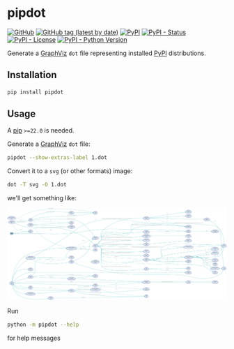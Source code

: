 # pipdot

[![GitHub](https://img.shields.io/github/license/tanbro/pipdot)](https://github.com/tanbro/pipdot)
[![GitHub tag (latest by date)](https://img.shields.io/github/v/tag/tanbro/pipdot)](https://github.com/tanbro/pipdot/tags)
[![PyPI](https://img.shields.io/pypi/v/pipdot)](https://pypi.org/project/pipdot/)
[![PyPI - Status](https://img.shields.io/pypi/status/pipdot)](https://pypi.org/project/pipdot/)
[![PyPI - License](https://img.shields.io/pypi/l/pipdot)](https://pypi.org/project/pipdot/)
[![PyPI - Python Version](https://img.shields.io/pypi/pyversions/pipdot)](https://pypi.org/project/pipdot/)

Generate a [GraphViz][] `dot` file representing installed [PyPI][] distributions.

## Installation

```sh
pip install pipdot
```

## Usage

A [pip][] `>=22.0` is needed.

Generate a [GraphViz][] `dot` file:

```sh
pipdot --show-extras-label 1.dot
```

Convert it to a `svg` (or other formats) image:

```sh
dot -T svg -O 1.dot
```

we'll get something like:

![assets/1.dot.svg](assets/1.dot.svg)

Run

```sh
python -m pipdot --help
```

for help messages

[PyPI]: https://pypi.org/
[pip]: https://pip.pypa.io/
[GraphViz]: https://graphviz.org/
